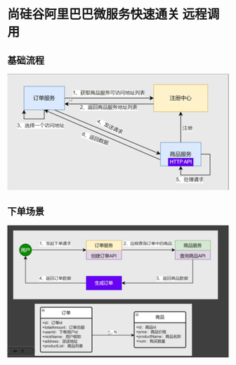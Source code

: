 # 尚硅谷阿里巴巴微服务快速通关 远程调用

## 基础流程
![基本流程.png](img/openFeign/openfeign-base-flow.png)

## 下单场景
![openfeign-order.png](img/openFeign/openfeign-order.png)